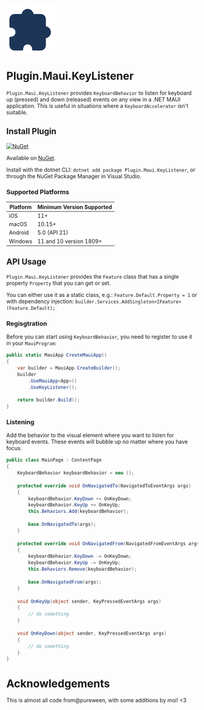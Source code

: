 <!-- 
Everything in here is of course optional. If you want to add/remove something, absolutely do so as you see fit.
This example README has some dummy APIs you'll need to replace and only acts as a placeholder for some inspiration that you can fill in with your own functionalities.
-->
![](nuget.png)
# Plugin.Maui.KeyListener

`Plugin.Maui.KeyListener` provides `KeyboardBehavior` to listen for keyboard up (pressed) and down (released) events on any view in a .NET MAUI application. This is useful in situations where a `KeyboardAccelerator` isn't suitable.

## Install Plugin

[![NuGet](https://img.shields.io/nuget/v/Plugin.Maui.KeyListener.svg?label=NuGet)](https://www.nuget.org/packages/Plugin.Maui.KeyListener/)

Available on [NuGet](http://www.nuget.org/packages/Plugin.Maui.KeyListener).

Install with the dotnet CLI: `dotnet add package Plugin.Maui.KeyListener`, or through the NuGet Package Manager in Visual Studio.

### Supported Platforms

| Platform | Minimum Version Supported |
|----------|---------------------------|
| iOS      | 11+                       |
| macOS    | 10.15+                    |
| Android  | 5.0 (API 21)              |
| Windows  | 11 and 10 version 1809+   |

## API Usage

`Plugin.Maui.KeyListener` provides the `Feature` class that has a single property `Property` that you can get or set.

You can either use it as a static class, e.g.: `Feature.Default.Property = 1` or with dependency injection: `builder.Services.AddSingleton<IFeature>(Feature.Default);`

### Regisgtration

Before you can start using `KeyboardBehavior`, you need to register to use it in your `MauiProgram`:

```csharp
public static MauiApp CreateMauiApp()
{
    var builder = MauiApp.CreateBuilder();
    builder
        .UseMauiApp<App>()
        .UseKeyListener();    

    return builder.Build();
}
```

### Listening

Add the behavior to the visual element where you want to listen for keyboard events. These events will bubble up no matter where you have focus.

```csharp
public class MainPage : ContentPage
{
    KeyboardBehavior keyboardBehavior = new ();
    
    protected override void OnNavigatedTo(NavigatedToEventArgs args)
	{
		keyboardBehavior.KeyDown += OnKeyDown;
		keyboardBehavior.KeyUp += OnKeyUp;
		this.Behaviors.Add(keyboardBehavior);

		base.OnNavigatedTo(args);
	}

	protected override void OnNavigatedFrom(NavigatedFromEventArgs args)
	{
        keyboardBehavior.KeyDown -= OnKeyDown;
		keyboardBehavior.KeyUp -= OnKeyUp;
		this.Behaviors.Remove(keyboardBehavior);

		base.OnNavigatedFrom(args);
	}

    void OnKeyUp(object sender, KeyPressedEventArgs args)
    {
        // do something
    }

    void OnKeyDown(object sender, KeyPressedEventArgs args)
    {
        // do something
    }
}
```

# Acknowledgements

This is almost all code from@pureween, with some additions by moi! <3

